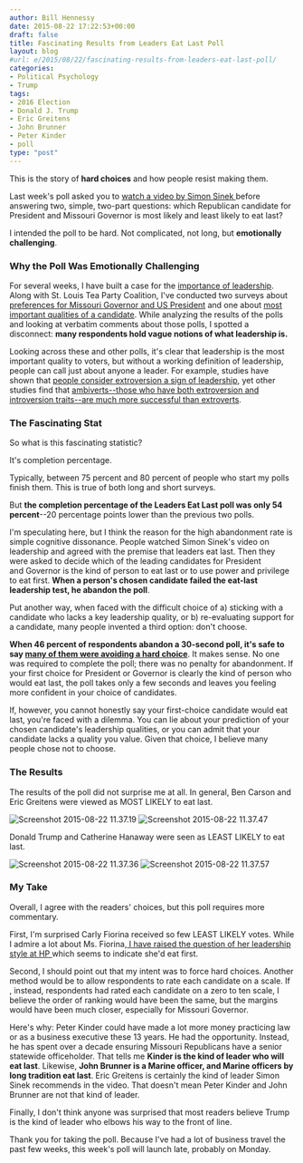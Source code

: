 ```yaml
---
author: Bill Hennessy
date: 2015-08-22 17:22:53+00:00
draft: false
title: Fascinating Results from Leaders Eat Last Poll
layout: blog
#url: e/2015/08/22/fascinating-results-from-leaders-eat-last-poll/
categories:
- Political Psychology
- Trump
tags:
- 2016 Election
- Donald J. Trump
- Eric Greitens
- John Brunner
- Peter Kinder
- poll
type: "post"
---
```


This is the story of **hard choices** and how people resist making them.

Last week's poll asked you to [watch a video by Simon Sinek ](https://hennessysview.com/2015/08/14/what-is-leadership/)before answering two, simple, two-part questions: which Republican candidate for President and Missouri Governor is most likely and least likely to eat last?

I intended the poll to be hard. Not complicated, not long, but **emotionally challenging**.



### Why the Poll Was Emotionally Challenging



For several weeks, I have built a case for the [importance of leadership](https://hennessysview.com/?s=leadership). Along with St. Louis Tea Party Coalition, I've conducted two surveys about [preferences for Missouri Governor and US President](https://hennessysview.com/2015/08/04/tea-partiers-in-st-louis-see-things-a-bit-differently/) and one about [most important qualities of a candidate](https://hennessysview.com/2015/08/05/poll-which-candidate-qualities-matter-most/). While analyzing the results of the polls and looking at verbatim comments about those polls, I spotted a disconnect: **many respondents hold vague notions of what leadership is.**

Looking across these and other polls, it's clear that leadership is the most important quality to voters, but without a working definition of leadership, people can call just about anyone a leader. For example, studies have shown that [people consider extroversion a sign of leadership](https://workforceuniverse.com/wp-content/uploads/2011/05/Judge_2002.pdf), yet other studies find that [ambiverts--those who have both extroversion and introversion traits--are much more successful than extroverts](https://www.scienceofpeople.com/2014/12/ambivert-extrovert-introvert/).



### The Fascinating Stat



So what is this fascinating statistic?

It's completion percentage.

Typically, between 75 percent and 80 percent of people who start my polls finish them. This is true of both long and short surveys.

But **the completion percentage of the Leaders Eat Last poll was only 54 percent**--20 percentage points lower than the previous two polls.

I'm speculating here, but I think the reason for the high abandonment rate is simple cognitive dissonance. People watched Simon Sinek's video on leadership and agreed with the premise that leaders eat last. Then they were asked to decide which of the leading candidates for President and Governor is the kind of person to eat last or to use power and privilege to eat first. **When a person's chosen candidate failed the eat-last leadership test, he abandon the poll**.

Put another way, when faced with the difficult choice of a) sticking with a candidate who lacks a key leadership quality, or b) re-evaluating support for a candidate, many people invented a third option: don't choose.

**When 46 percent of respondents abandon a 30-second poll, it's safe to say [many of them were avoiding a hard choice](https://www.abc.net.au/science/articles/2013/11/05/3884093.htm)**. It makes sense. No one was required to complete the poll; there was no penalty for abandonment. If your first choice for President or Governor is clearly the kind of person who would eat last, the poll takes only a few seconds and leaves you feeling more confident in your choice of candidates.

If, however, you cannot honestly say your first-choice candidate would eat last, you're faced with a dilemma. You can lie about your prediction of your chosen candidate's leadership qualities, or you can admit that your candidate lacks a quality you value. Given that choice, I believe many people chose not to choose.



### The Results



The results of the poll did not surprise me at all. In general, Ben Carson and Eric Greitens were viewed as MOST LIKELY to eat last.

![Screenshot 2015-08-22 11.37.19](https://hennessysview.com/wp-content/uploads/2015/08/Screenshot-2015-08-22-11.37.19.png)
![Screenshot 2015-08-22 11.37.47](https://hennessysview.com/wp-content/uploads/2015/08/Screenshot-2015-08-22-11.37.47.png)


Donald Trump and Catherine Hanaway were seen as LEAST LIKELY to eat last.

![Screenshot 2015-08-22 11.37.36](https://hennessysview.com/wp-content/uploads/2015/08/Screenshot-2015-08-22-11.37.36.png)
![Screenshot 2015-08-22 11.37.57](https://hennessysview.com/wp-content/uploads/2015/08/Screenshot-2015-08-22-11.37.57.png)




### My Take



Overall, I agree with the readers' choices, but this poll requires more commentary.

First, I'm surprised Carly Fiorina received so few LEAST LIKELY votes. While I admire a lot about Ms. Fiorina,[ I have raised the question of her leadership style at HP ](https://hennessysview.com/2015/08/18/one-question-for-carly-fiorina/)which seems to indicate she'd eat first.

Second, I should point out that my intent was to force hard choices. Another method would be to allow respondents to rate each candidate on a scale. If , instead, respondents had rated each candidate on a zero to ten scale, I believe the order of ranking would have been the same, but the margins would have been much closer, especially for Missouri Governor.

Here's why: Peter Kinder could have made a lot more money practicing law or as a business executive these 13 years. He had the opportunity. Instead, he has spent over a decade ensuring Missouri Republicans have a senior statewide officeholder. That tells me **Kinder is the kind of leader who will eat last**. Likewise, **John Brunner is a Marine officer, and Marine officers by long tradition eat last**. Eric Greitens is certainly the kind of leader Simon Sinek recommends in the video. That doesn't mean Peter Kinder and John Brunner are not that kind of leader.

Finally, I don't think anyone was surprised that most readers believe Trump is the kind of leader who elbows his way to the front of line.

Thank you for taking the poll. Because I've had a lot of business travel the past few weeks, this week's poll will launch late, probably on Monday.
